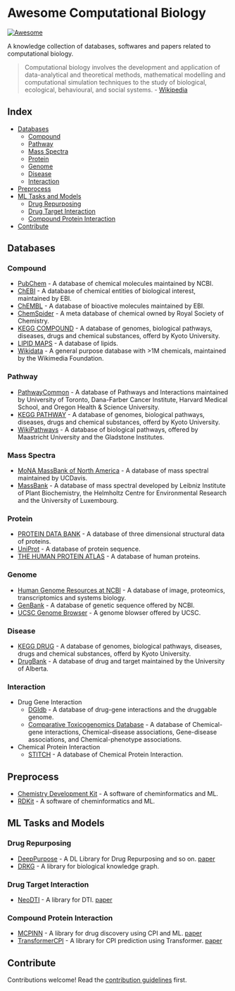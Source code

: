 # Awesome Computational Biology

[![Awesome](https://awesome.re/badge.svg)](https://awesome.re)

A knowledge collection of databases, softwares and papers related to computational biology.

> Computational biology involves the development and application of data-analytical and theoretical methods,
> mathematical modelling and computational simulation techniques to the study of biological, ecological,
> behavioural, and social systems. - [Wikipedia](https://en.wikipedia.org/wiki/Computational_biology)

## Index

- [Databases](#databases)
  - [Compound](#compound)
  - [Pathway](#pathway)
  - [Mass Spectra](#mass-spectra)
  - [Protein](#protein)
  - [Genome](#genome)
  - [Disease](#disease)
  - [Interaction](#interaction)
- [Preprocess](#preprocess)
- [ML Tasks and Models](#ml-tasks-and-models)
  - [Drug Repurposing](#drug-repurposing)
  - [Drug Target Interaction](#drug-target-interaction)
  - [Compound Protein Interaction](#compound-protein-interaction)
- [Contribute](#contribute)

## Databases
### Compound
- [PubChem](https://pubchem.ncbi.nlm.nih.gov/) - A database of chemical molecules maintained by NCBI.
- [ChEBI](https://www.ebi.ac.uk/chebi/) - A database of chemical entities of biological interest, maintained by EBI.
- [ChEMBL](https://www.ebi.ac.uk/chembl/) - A database of bioactive molecules maintained by EBI.
- [ChemSpider](http://www.chemspider.com/) - A meta database of chemical owned by Royal Society of Chemistry.
- [KEGG COMPOUND](https://www.genome.jp/kegg/compound/) - A database of genomes, biological pathways, diseases, drugs and chemical substances, offerd by Kyoto University.
- [LIPID MAPS](https://www.lipidmaps.org/databases/lmsd/overview) - A database of lipids.
- [Wikidata](https://scholia.toolforge.org/chemical/) - A general purpose database with >1M chemicals, maintained by the Wikimedia Foundation.
### Pathway
- [PathwayCommon](https://www.pathwaycommons.org/) - A database of Pathways and Interactions maintained by University of Toronto, Dana-Farber Cancer Institute, Harvard Medical School, and Oregon Health & Science University.
- [KEGG PATHWAY](https://www.genome.jp/kegg/pathway.html) - A database of genomes, biological pathways, diseases, drugs and chemical substances, offerd by Kyoto University.
- [WikiPathways](https://wikipathways.org/) - A database of biological pathways, offered by Maastricht University and the Gladstone Institutes.
### Mass Spectra
- [MoNA MassBank of North America](https://mona.fiehnlab.ucdavis.edu/) - A database of mass spectral maintained by UCDavis.
- [MassBank](http://www.massbank.jp/) - A database of mass spectral developed by Leibniz Institute of Plant Biochemistry, the Helmholtz Centre for Environmental Research and the University of Luxembourg.
### Protein
- [PROTEIN DATA BANK](https://www.rcsb.org/) - A database of three dimensional structural data of proteins.
- [UniProt](https://www.uniprot.org/) - A database of protein sequence.
- [THE HUMAN PROTEIN ATLAS](https://www.proteinatlas.org/) - A database of human proteins.
### Genome
- [Human Genome Resources at NCBI](https://www.ncbi.nlm.nih.gov/projects/genome/guide/human/index.shtml) - A database of image, proteomics, transcriptomics and systems biology.
- [GenBank](https://www.ncbi.nlm.nih.gov/genbank/) - A database of genetic sequence offered by NCBI.
- [UCSC Genome Browser](https://genome.ucsc.edu/) - A genome blowser offered by UCSC.
### Disease
- [KEGG DRUG](https://www.genome.jp/kegg/drug/) - A database of genomes, biological pathways, diseases, drugs and chemical substances, offerd by Kyoto University.
- [DrugBank](https://www.drugbank.com/) - A database of drug and target maintained by the University of Alberta.
### Interaction
- Drug Gene Interaction
  - [DGIdb](https://www.dgidb.org/) - A database of drug-gene interactions and the druggable genome.
  - [Comparative Toxicogenomics Database](http://ctdbase.org/) - A database of Chemical-gene interactions, Chemical-disease associations, Gene-disease associations, and Chemical-phenotype associations.
- Chemical Protein Interaction
  - [STITCH](http://stitch.embl.de/) - A database of Chemical Protein Interaction.

## Preprocess

- [Chemistry Development Kit](https://github.com/cdk/cdk) - A software of cheminformatics and ML.
- [RDKit](https://github.com/rdkit/rdkit) - A software of cheminformatics and ML.

## ML Tasks and Models

### Drug Repurposing

- [DeepPurpose](https://github.com/kexinhuang12345/DeepPurpose) - A DL Library for Drug Repurposing and so on. [paper](https://academic.oup.com/bioinformatics/article/36/22-23/5545/6020256?login=false)
- [DRKG](https://github.com/gnn4dr/DRKG) - A library for biological knowledge graph.

### Drug Target Interaction

- [NeoDTI](https://github.com/FangpingWan/NeoDTI) - A library for DTI. [paper](https://academic.oup.com/bioinformatics/article/35/1/104/5047760?login=false)

### Compound Protein Interaction

- [MCPINN](https://github.com/mhlee0903/multi_channels_PINN) - A library for drug discovery using CPI and ML. [paper](https://www.ncbi.nlm.nih.gov/pmc/articles/PMC6617572/)
- [TransformerCPI](https://github.com/lifanchen-simm/transformerCPI) - A library for CPI prediction using Transformer. [paper](https://academic.oup.com/bioinformatics/article/36/16/4406/5840724?login=false)

## Contribute

Contributions welcome! Read the [contribution guidelines](contributing.md) first.
